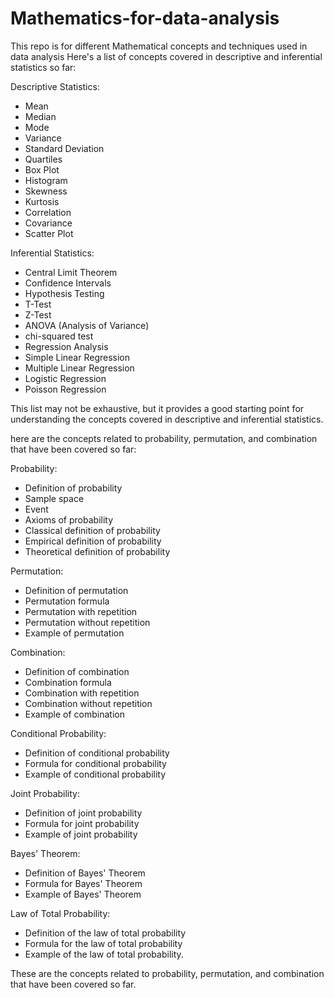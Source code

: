 # Mathematics-for-data-analysis
This repo is for different Mathematical concepts and techniques used in data analysis
Here's a list of concepts covered in descriptive and inferential statistics so far:

Descriptive Statistics:
- Mean
- Median
- Mode
- Variance
- Standard Deviation
- Quartiles
- Box Plot
- Histogram
- Skewness
- Kurtosis
- Correlation
- Covariance
- Scatter Plot

Inferential Statistics:
- Central Limit Theorem
- Confidence Intervals
- Hypothesis Testing
- T-Test
- Z-Test
- ANOVA (Analysis of Variance)
- chi-squared test
- Regression Analysis
- Simple Linear Regression
- Multiple Linear Regression
- Logistic Regression
- Poisson Regression

This list may not be exhaustive, but it provides a good starting point for understanding the concepts covered in descriptive and inferential statistics.

 here are the concepts related to probability, permutation, and combination that have been covered so far:

Probability:
- Definition of probability
- Sample space
- Event
- Axioms of probability
- Classical definition of probability
- Empirical definition of probability
- Theoretical definition of probability

Permutation:
- Definition of permutation
- Permutation formula
- Permutation with repetition
- Permutation without repetition
- Example of permutation

Combination:
- Definition of combination
- Combination formula
- Combination with repetition
- Combination without repetition
- Example of combination

Conditional Probability:
- Definition of conditional probability
- Formula for conditional probability
- Example of conditional probability

Joint Probability:
- Definition of joint probability
- Formula for joint probability
- Example of joint probability

Bayes' Theorem:
- Definition of Bayes' Theorem
- Formula for Bayes' Theorem
- Example of Bayes' Theorem

Law of Total Probability:
- Definition of the law of total probability
- Formula for the law of total probability
- Example of the law of total probability.

These are the concepts related to probability, permutation, and combination that have been covered so far.








